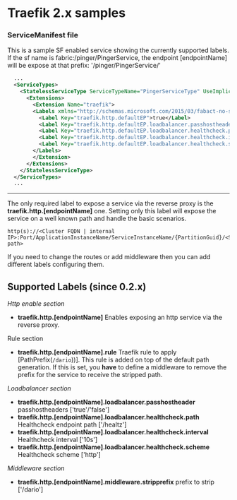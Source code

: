 # Traefik 2.x samples
### ServiceManifest file

This is a sample SF enabled service showing the currently supported labels. If the sf name is fabric:/pinger/PingerService, the endpoint [endpointName] will be expose at that prefix: '/pinger/PingerService/'

```xml
  ...
  <ServiceTypes>
    <StatelessServiceType ServiceTypeName="PingerServiceType" UseImplicitHost="true">
      <Extensions>
        <Extension Name="traefik">
        <Labels xmlns="http://schemas.microsoft.com/2015/03/fabact-no-schema">
          <Label Key="traefik.http.defaultEP">true</Label>
          <Label Key="traefik.http.defaultEP.loadbalancer.passhostheader">true</Label>
          <Label Key="traefik.http.defaultEP.loadbalancer.healthcheck.path">/</Label>
          <Label Key="traefik.http.defaultEP.loadbalancer.healthcheck.interval">10s</Label>
          <Label Key="traefik.http.defaultEP.loadbalancer.healthcheck.scheme">http</Label>
        </Labels>
        </Extension>
      </Extensions>
    </StatelessServiceType>
  </ServiceTypes>
  ...
```

---

The only required label to expose a service via the reverse proxy is the **traefik.http.[endpointName]** one. Setting only this label will expose the service on a well known path and handle the basic scenarios.

```
http(s)://<Cluster FQDN | internal IP>:Port/ApplicationInstanceName/ServiceInstanceName/{PartitionGuid}/<Suffix path>
```

If you need to change the routes or add middleware then you can add different labels configuring them.


## Supported Labels (since 0.2.x)

*Http enable section*

* **traefik.http.[endpointName]**    Enables exposing an http service via the reverse proxy.

Rule section

* **traefik.http.[endpointName].rule**    Traefik rule to apply [PathPrefix(`/dario`))]. This rule is added on top of the default path generation. If this is set, you **have** to define a middleware to remove the prefix for the service to receive the stripped path.

*Loadbalancer section*

* **traefik.http.[endpointName].loadbalancer.passhostheader**          passhostheaders ['true'/'false']
* **traefik.http.[endpointName].loadbalancer.healthcheck.path**        Healthcheck endpoint path ['/healtz']
* **traefik.http.[endpointName].loadbalancer.healthcheck.interval**    Healthcheck interval ['10s']
* **traefik.http.[endpointName].loadbalancer.healthcheck.scheme**      Healthcheck scheme ['http']

*Middleware section*

* **traefik.http.[endpointName].middleware.stripprefix**    prefix to strip ['/dario']